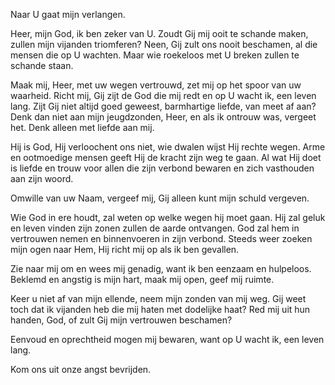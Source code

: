 Naar U gaat mijn verlangen.

Heer, mijn God, ik ben zeker van U.
Zoudt Gij mij ooit te schande maken,
zullen mijn vijanden triomferen?
Neen, Gij zult ons nooit beschamen,
al die mensen die op U wachten.
Maar wie roekeloos met U breken
zullen te schande staan.

Maak mij, Heer, met uw wegen vertrouwd,
zet mij op het spoor van uw waarheid.
Richt mij, Gij zijt de God die mij redt
en op U wacht ik, een leven lang.
Zijt Gij niet altijd goed geweest,
barmhartige liefde, van meet af aan?
Denk dan niet aan mijn jeugdzonden, Heer,
en als ik ontrouw was, vergeet het.
Denk alleen met liefde aan mij.

Hij is God, Hij verloochent ons niet,
wie dwalen wijst Hij rechte wegen.
Arme en ootmoedige mensen
geeft Hij de kracht zijn weg te gaan.
Al wat Hij doet is liefde en trouw
voor allen die zijn verbond bewaren
en zich vasthouden aan zijn woord.

Omwille van uw Naam, vergeef mij,
Gij alleen kunt mijn schuld vergeven.

Wie God in ere houdt, zal weten
op welke wegen hij moet gaan.
Hij zal geluk en leven vinden
zijn zonen zullen de aarde ontvangen.
God zal hem in vertrouwen nemen
en binnenvoeren in zijn verbond.
Steeds weer zoeken mijn ogen naar Hem,
Hij richt mij op als ik ben gevallen.

Zie naar mij om en wees mij genadig,
want ik ben eenzaam en hulpeloos.
Beklemd en angstig is mijn hart,
maak mij open, geef mij ruimte.

Keer u niet af van mijn ellende,
neem mijn zonden van mij weg.
Gij weet toch dat ik vijanden heb
die mij haten met dodelijke haat?
Red mij uit hun handen, God,
of zult Gij mijn vertrouwen beschamen?

Eenvoud en oprechtheid mogen mij bewaren,
want op U wacht ik, een leven lang.

Kom ons uit onze angst bevrijden.